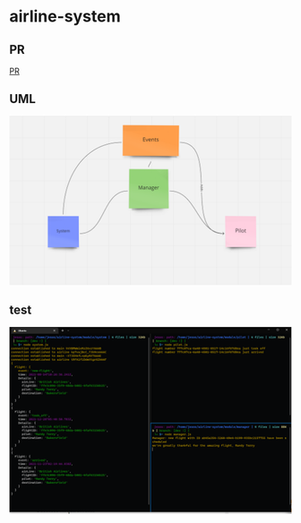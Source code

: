 # airline-system

## PR

[PR](https://github.com/ft7e/airline-system/pull/4)

## UML

![pic](images/UML.png)

## test

![test](images/test.png)
